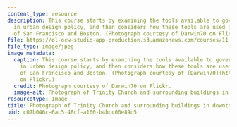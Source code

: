 ```yaml
---
content_type: resource
description: This course starts by examining the tools available to governments engaging
  in urban design policy, and then considers how these tools are used in case studies
  of San Francisco and Boston. (Photograph courtesy of Darwin70 on Flickr.)
file: https://ol-ocw-studio-app-production.s3.amazonaws.com/courses/11-337j-urban-design-policy-and-action-spring-2007/c07b046c6ac548cfa100b4bcc00e89d5_11-337js07.jpg
file_type: image/jpeg
image_metadata:
  caption: This course starts by examining the tools available to governments engaging
    in urban design policy, and then considers how these tools are used in case studies
    of San Francisco and Boston. (Photograph courtesy of [Darwin70](http://www.flickr.com/photos/darwin70/2419761610/)
    on Flickr.)
  credit: Photograph courtesy of Darwin70 on Flickr.
  image-alt: Photograph of Trinity Church and surrounding buildings in downtown Boston.
resourcetype: Image
title: Photograph of Trinity Church and surrounding buildings in downtown Boston
uid: c07b046c-6ac5-48cf-a100-b4bcc00e89d5
---
```

